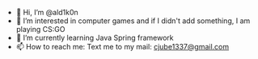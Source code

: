 - 👋 Hi, I’m @ald1k0n
- 👀 I’m interested in computer games and if I didn't add something, I am playing CS:GO
- 🌱 I’m currently learning Java Spring framework
- 📫 How to reach me: Text me to my mail: cjube1337@gmail.com

<!---
ald1k0n/ald1k0n is a ✨ special ✨ repository because its `README.md` (this file) appears on your GitHub profile.
You can click the Preview link to take a look at your changes.
--->
